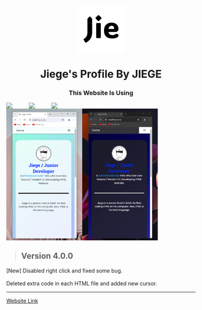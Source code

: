 <p align="center">
  <img width="128" align="center" src="/favicon/android-chrome-512x512.png">
</p>
<h1 align="center">Jiege's Profile By JIEGE</h1>

<h3 align="center">This Website Is Using</h3>
<div align="center">
  <div style="display: flex;">
    <img style="width: 60px;" src="https://cdn.jsdelivr.net/gh/devicons/devicon@latest/icons/html5/html5-original.svg">
    <img style="width: 60px;" src="https://cdn.jsdelivr.net/gh/devicons/devicon@latest/icons/css3/css3-original.svg">
    <img style="width: 60px;" src="https://cdn.jsdelivr.net/gh/devicons/devicon@latest/icons/javascript/javascript-original.svg">
  </div>
</div>

<div align="center">
  <div style="display: flex;">
    <img src="/screenshot/screenshot.png" style="width: 40%;" />
    <img src="/screenshot/screenshot_dark.png" style="width: 40%;" />
  </div>
</div>

> ## Version 4.0.0
[New] Disabled right click and fixed some bug.
<br/>
<br/>
Deleted extra code in each HTML file and added new cursor.
<br/>
<hr>

[Website Link](https://jiegeblog.eu.org/)

